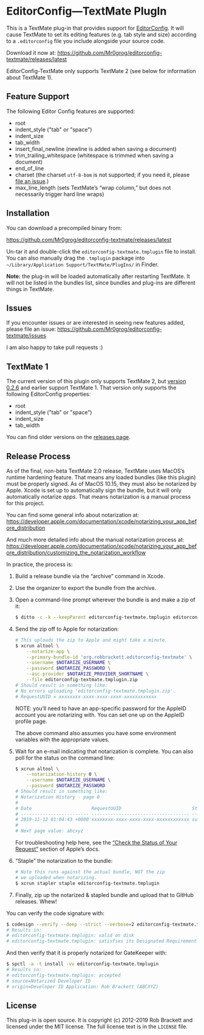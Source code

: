 EditorConfig—TextMate PlugIn
============================

This is a TextMate plug-in that provides support for [EditorConfig](http://editorconfig.org/). It will cause TextMate to set its editing features (e.g. tab style and size) according to a `.editorconfig` file you include alongside your source code.

Download it now at: https://github.com/Mr0grog/editorconfig-textmate/releases/latest

EditorConfig-TextMate only supports TextMate 2 (see below for information about TextMate 1).


Feature Support
---------------

The following Editor Config features are supported:

- root
- indent_style ("tab" or "space")
- indent_size
- tab_width
- insert_final_newline (newline is added when saving a document)
- trim_trailing_whitespace (whitespace is trimmed when saving a document)
- end_of_line
- charset (the charset `utf-8-bom` is not supported; if you need it, please [file an issue](https://github.com/Mr0grog/editorconfig-textmate/issues).)
- max_line_length (sets TextMate’s “wrap column,” but does not necessarily trigger hard line wraps)


Installation
------------

You can download a precompiled binary from:

https://github.com/Mr0grog/editorconfig-textmate/releases/latest

Un-tar it and double-click the `editorconfig-textmate.tmplugin` file to install. You can also manually drag the `.tmplugin` package into `~/Library/Application Support/TextMate/PlugIns/` in Finder.

**Note:** the plug-in will be loaded automatically after restarting TextMate.
It will not be listed in the bundles list, since bundles and plug-ins are different things in TextMate.


Issues
------

If you encounter issues or are interested in seeing new features added, please file an issue: https://github.com/Mr0grog/editorconfig-textmate/issues

I am also happy to take pull requests :)


TextMate 1
----------

The current version of this plugin only supports TextMate 2, but [version 0.2.6](https://github.com/Mr0grog/editorconfig-textmate/releases/tag/v0.2.6) and earlier support TextMate 1. That version only supports the following EditorConfig properties:

- root
- indent_style ("tab" or "space")
- indent_size
- tab_width

You can find older versions on the [releases page](https://github.com/Mr0grog/editorconfig-textmate/releases).


Release Process
---------------

As of the final, non-beta TextMate 2.0 release, TextMate uses MacOS’s runtime hardening feature. That means any loaded bundles (like this plugin) must be properly signed. As of MacOS 10.15, they must also be notarized by Apple. Xcode is set up to automatically sign the bundle, but it will only automatically notarize *apps.* That means notarization is a manual process for this project.

You can find some general info about notarization at: https://developer.apple.com/documentation/xcode/notarizing_your_app_before_distribution

And much more detailed info about the manual notarization process at: https://developer.apple.com/documentation/xcode/notarizing_your_app_before_distribution/customizing_the_notarization_workflow

In practice, the process is:

1. Build a release bundle via the “archive” command in Xcode.

2. Use the organizer to export the bundle from the archive.

3. Open a command-line prompt wherever the bundle is and make a zip of it:

    ```sh
    $ ditto -c -k --keepParent editorconfig-textmate.tmplugin editorconfig-textmate.tmplugin.zip
    ```

4. Send the zip off to Apple for notarization:

    ```sh
    # This uploads the zip to Apple and might take a minute.
    $ xcrun altool \
        --notarize-app \
        --primary-bundle-id 'org.robbrackett.editorconfig-textmate' \
        --username $NOTARIZE_USERNAME \
        --password $NOTARIZE_PASSWORD \
        --asc-provider $NOTARIZE_PROVIDER_SHORTNAME \
        --file editorconfig-textmate.tmplugin.zip
    # Should result in something like:
    # No errors uploading 'editorconfig-textmate.tmplugin.zip'.
    # RequestUUID = xxxxxxxx-xxxx-xxxx-xxxx-xxxxxxxxxxxx
    ```
    
    NOTE: you’ll need to have an app-specific password for the AppleID account you are notarizing with. You can set one up on the AppleID profile page.
    
    The above command also assumes you have some environment variables with the appropriate values.

5. Wait for an e-mail indicating that notarization is complete. You can also poll for the status on the command line:

    ```sh
    $ xcrun altool \
        --notarization-history 0 \
        --username $NOTARIZE_USERNAME \
        --password $NOTARIZE_PASSWORD
    # Should result in something like:
    # Notarization History - page 0
    #
    # Date                      RequestUUID                          Status  Status Code Status Message
    # ------------------------- ------------------------------------ ------- ----------- ----------------
    # 2019-11-12 01:04:43 +0000 xxxxxxxx-xxxx-xxxx-xxxx-xxxxxxxxxxxx success 0           Package Approved
    #
    # Next page value: abcxyz
    ```
    
    For troubleshooting help here, see the [“Check the Status of Your Request”](https://developer.apple.com/documentation/xcode/notarizing_your_app_before_distribution/customizing_the_notarization_workflow?language=objc#3087732) section of Apple’s docs.

6. “Staple” the notarization to the bundle:

    ```sh
    # Note this runs against the actual bundle, NOT the zip
    # we uploaded when notarizing.
    $ xcrun stapler staple editorconfig-textmate.tmplugin
    ```

7. Finally, zip up the notarized & stapled bundle and upload that to GitHub releases. Whew!

You can verify the code signature with:

```sh
$ codesign --verify --deep --strict --verbose=2 editorconfig-textmate.tmplugin
# Results in:
# editorconfig-textmate.tmplugin: valid on disk
# editorconfig-textmate.tmplugin: satisfies its Designated Requirement
```

And then verify that it is properly notarized for GateKeeper with:

```sh
$ spctl -a -t install -vv editorconfig-textmate.tmplugin
# Results in:
# editorconfig-textmate.tmplugin: accepted
# source=Notarized Developer ID
# origin=Developer ID Application: Rob Brackett (ABCXYZ)
```


License
-------

This plug-in is open source. It is copyright (c) 2012-2019 Rob Brackett and licensed under the MIT license. The full license text is in the `LICENSE` file.
